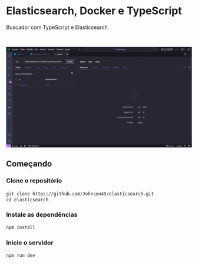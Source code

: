 # Elasticsearch, Docker e TypeScript

Buscador com TypeScript e Elasticsearch.

<br>

<p align="center">
 <img width="600" src="https://github.com/Johnson49/elasticsearch/blob/main/gif.gif">
</p>

## Começando

### Clone o repositório

```shell
git clone https://github.com/Johnson49/elasticsearch.git
cd elasticsearch
```

### Instale as dependências

```javascript
npm install
```

### Inicie o servidor

```javascript
npm run dev
```
